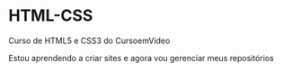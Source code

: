 # HTML-CSS
 Curso de HTML5 e CSS3 do CursoemVideo

 Estou aprendendo a criar sites e agora vou gerenciar meus repositórios
